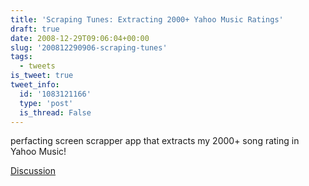 ```yaml
---
title: 'Scraping Tunes: Extracting 2000+ Yahoo Music Ratings'
draft: true
date: 2008-12-29T09:06:04+00:00
slug: '200812290906-scraping-tunes'
tags:
  - tweets
is_tweet: true
tweet_info:
  id: '1083121166'
  type: 'post'
  is_thread: False
---
```




perfacting screen scrapper app that extracts my 2000+ song rating in Yahoo Music!

[Discussion](https://x.com/sytelus/status/1083121166)
